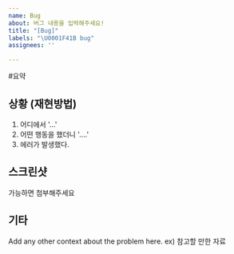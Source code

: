 ```yaml
---
name: Bug
about: 버그 내용을 입력해주세요!
title: "[Bug]"
labels: "\U0001F41B bug"
assignees: ''

---
```


#요약

## 상황 (재현방법)
1. 어디에서  '...'
2. 어떤 행동을 했더니 '....'
3. 에러가 발생했다. 

## 스크린샷
가능하면 첨부해주세요

## 기타 
Add any other context about the problem here.
ex) 참고할 만한 자료
